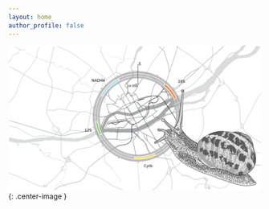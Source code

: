 ```yaml
---
layout: home
author_profile: false
---
```

![un escargot vectorisé](/assets/images/Logo_V6.png){: .center-image }
